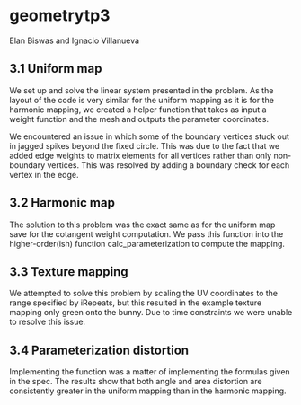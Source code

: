 # geometrytp3
Elan Biswas and Ignacio Villanueva

## 3.1 Uniform map
We set up and solve the linear system presented in the problem. As the layout of the code is very similar for the uniform mapping as it is for the harmonic mapping, we created a helper function that takes as input a weight function and the mesh and outputs the parameter coordinates.

We encountered an issue in which some of the boundary vertices stuck out in jagged spikes beyond the fixed circle. This was due to the fact that we added edge weights to matrix elements for all vertices rather than only non-boundary vertices. This was resolved by adding a boundary check for each vertex in the edge.  

## 3.2 Harmonic map
The solution to this problem was the exact same as for the uniform map save for the cotangent weight computation. We pass this function into the higher-order(ish) function calc_parameterization to compute the mapping.

## 3.3 Texture mapping
We attempted to solve this problem by scaling the UV coordinates to the range specified by iRepeats, but this resulted in the example texture mapping only green onto the bunny. Due to time constraints we were unable to resolve this issue.

## 3.4 Parameterization distortion
Implementing the function was a matter of implementing the formulas given in the spec. The results show that both angle and area distortion are consistently greater in the uniform mapping than in the harmonic mapping. 